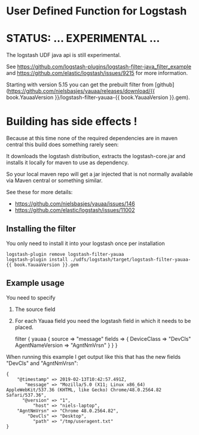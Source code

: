 # User Defined Function for Logstash

# STATUS: ... EXPERIMENTAL ...
The logstash UDF java api is still experimental.

See https://github.com/logstash-plugins/logstash-filter-java_filter_example and https://github.com/elastic/logstash/issues/9215 for more information.

Starting with version 5.15 you can get the prebuilt filter from
[github](https://github.com/nielsbasjes/yauaa/releases/download/{{ book.YauaaVersion }}/logstash-filter-yauaa-{{ book.YauaaVersion }}.gem).

# Building has side effects !
Because at this time none of the required dependencies are in maven central this build does something rarely seen:

It downloads the logstash distribution, extracts the logstash-core.jar and installs it locally for maven
to use as dependency.

So your local maven repo will get a jar injected that is not normally available via Maven central or something similar.

See these for more details:
- https://github.com/nielsbasjes/yauaa/issues/146
- https://github.com/elastic/logstash/issues/11002

## Installing the filter

You only need to install it into your logstash once per installation

<pre><code>logstash-plugin remove logstash-filter-yauaa
logstash-plugin install ./udfs/logstash/target/logstash-filter-yauaa-{{ book.YauaaVersion }}.gem</code></pre>

## Example usage

You need to specify

1. The source field
2. For each Yauaa field you need the logstash field in which it needs to be placed.


    filter {
      yauaa {
        source => "message"
        fields => {
           DeviceClass      => "DevCls"
           AgentNameVersion => "AgntNmVrsn"
        }
      }
    }

When running this example I get output like this that has the new fields "DevCls" and "AgntNmVrsn":

    {
        "@timestamp" => 2019-02-13T10:42:57.491Z,
           "message" => "Mozilla/5.0 (X11; Linux x86_64) AppleWebKit/537.36 (KHTML, like Gecko) Chrome/48.0.2564.82 Safari/537.36",
          "@version" => "1",
              "host" => "niels-laptop",
        "AgntNmVrsn" => "Chrome 48.0.2564.82",
            "DevCls" => "Desktop",
              "path" => "/tmp/useragent.txt"
    }
